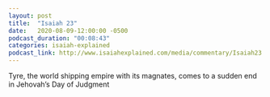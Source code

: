 ```yaml
---
layout: post
title:  "Isaiah 23"
date:   2020-08-09-12:00:00 -0500
podcast_duration: "00:08:43"
categories: isaiah-explained
podcast_link: http://www.isaiahexplained.com/media/commentary/Isaiah23.mp3
---
```

Tyre, the world shipping empire with its magnates, comes to a sudden end in Jehovah’s Day of Judgment
